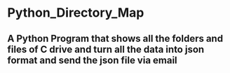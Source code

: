 # Python_Directory_Map
## A Python Program that shows all the folders and files of C drive and turn all the data into json format and send the json file via email 
